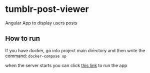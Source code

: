 # tumblr-post-viewer
Angular App to display users posts

## How to run

If you have docker, go into project main directory and then write the command: 
`docker-compose up` 

when the server starts you can click [this link](http://localhost) to run the app 
